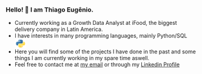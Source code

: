 ### Hello! 👋 I am Thiago Eugênio.

- Currently working as a Growth Data Analyst at iFood, the biggest delivery company in Latin America.
- I have interests in many programming languages, mainly Python/SQL <img align="center" alt="Thiago-Eugenio" height="25" width="30" src="https://raw.githubusercontent.com/devicons/devicon/master/icons/python/python-original.svg" style="max-width: 100%;">
- Here you will find some of the projects I have done in the past and some things I am currently working in my spare time aswell.
- Feel free to contact me at [my email](mailto:thiagoace1@hotmail.com) or through my [Linkedin Profile](https://www.linkedin.com/in/eugeniothiago/)

<!--
**eugeniothiago/eugeniothiago** is a ✨ _special_ ✨ repository because its `README.md` (this file) appears on your GitHub profile.

Here are some ideas to get you started:

### Me chamo Thiago Eugênio e atualmente trabalho com análise e ciência de dados, além de possuir interesses nás áreas de desenvolvimento de software, especialmente back-end. Eu meu repositório você encontrará alguns projetos, bem como formas de me contatar!

- 🔭 I’m currently working as a Data Scientist/Analyst at Melhor Envio
- 🌱 I’m currently learning ...
- 👯 I’m looking to collaborate on ...
- 🤔 I’m looking for help with ...
- 💬 Ask me about ...
- 📫 How to reach me: ...
- 😄 Pronouns: ...
- ⚡ Fun fact: ...
-->
